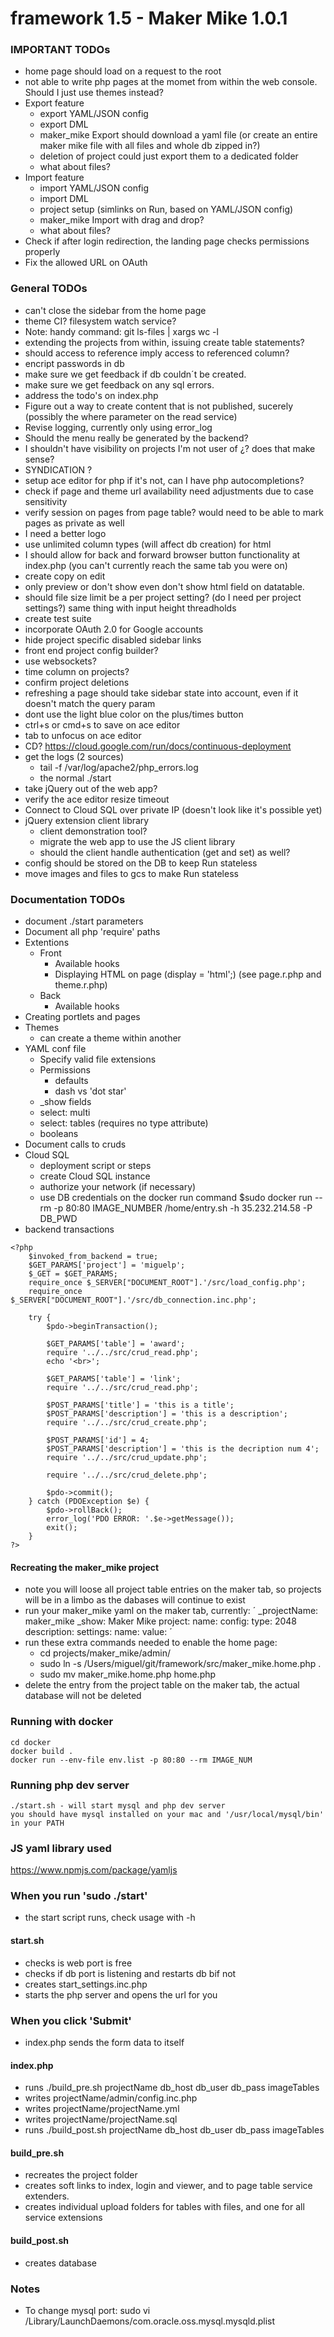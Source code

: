 # framework 1.5 - Maker Mike 1.0.1
### IMPORTANT TODOs
- home page should load on a request to the root
- not able to write php pages at the momet from within the web console. Should I just use themes instead?
- Export feature
	- export YAML/JSON config
	- export DML
	- maker_mike Export should download a yaml file (or create an entire maker mike file with all files and whole db zipped in?)
	- deletion of project could just export them to a dedicated folder
	- what about files?
- Import feature
	- import YAML/JSON config
	- import DML
	- project setup (simlinks on Run, based on YAML/JSON config)
	- maker_mike Import with drag and drop?
	- what about files?
- Check if after login redirection, the landing page checks permissions properly
- Fix the allowed URL on OAuth

### General TODOs
- can't close the sidebar from the home page
- theme CI? filesystem watch service?
- Note: handy command: git ls-files | xargs wc -l
- extending the projects from within, issuing create table statements?
- should access to reference imply access to referenced column?
- encript passwords in db
- make sure we get feedback if db couldn´t be created.
- make sure we get feedback on any sql errors.
- address the todo's on index.php
- Figure out a way to create content that is not published, sucerely (possibly the where parameter on the read service)
- Revise logging, currently only using error_log
- Should the menu really be generated by the backend?
- I shouldn't have visibility on projects I'm not user of ¿? does that make sense?
- SYNDICATION ?
- setup ace editor for php if it's not, can I have php autocompletions?
- check if page and theme url availability need adjustments due to case sensitivity
- verify session on pages from page table? would need to be able to mark pages as private as well
- I need a better logo
- use unlimited column types (will affect db creation) for html
- I should allow for back and forward browser button functionality at index.php (you can't currently reach the same tab you were on)
- create copy on edit
- only preview or don't show even don't show html field on datatable.
- should file size limit be a per project setting? (do I need per project settings?) same thing with input height threadholds
- create test suite
- incorporate OAuth 2.0 for Google accounts
- hide project specific disabled sidebar links 
- front end project config builder?
- use websockets?
- time column on projects?
- confirm project deletions
- refreshing a page should take sidebar state into account, even if it doesn't match the query param
- dont use the light blue color on the plus/times button
- ctrl+s or cmd+s to save on ace editor
- tab to unfocus on ace editor
- CD? https://cloud.google.com/run/docs/continuous-deployment
- get the logs (2 sources)
	- tail -f /var/log/apache2/php_errors.log
	- the normal ./start
- take jQuery out of the web app?
- verify the ace editor resize timeout
- Connect to Cloud SQL over private IP (doesn't look like it's possible yet)
- jQuery extension client library
	- client demonstration tool?
	- migrate the web app to use the JS client library
	- should the client handle authentication (get and set) as well?
- config should be stored on the DB to keep Run stateless
- move images and files to gcs to make Run stateless

### Documentation TODOs
- document ./start parameters
- Document all php 'require' paths
- Extentions
	- Front
		- Available hooks
		- Displaying HTML on page (display = 'html';) (see page.r.php and theme.r.php)
	- Back
		- Available hooks
- Creating portlets and pages
- Themes
	- can create a theme within another
- YAML conf file
	- Specify valid file extensions
	- Permissions
		- defaults
		- dash vs 'dot star'
	- _show fields
	- select: multi
	- select: tables (requires no type attribute)
	- booleans
- Document calls to cruds
- Cloud SQL
	- deployment script or steps
	- create Cloud SQL instance
	- authorize your network (if necessary)
	- use DB credentials on the docker run command $sudo docker run --rm -p 80:80 IMAGE_NUMBER /home/entry.sh -h 35.232.214.58 -P DB_PWD
- backend transactions
```
<?php 
	$invoked_from_backend = true;
	$GET_PARAMS['project'] = 'miguelp';
    $_GET = $GET_PARAMS;
	require_once $_SERVER["DOCUMENT_ROOT"].'/src/load_config.php';
	require_once $_SERVER["DOCUMENT_ROOT"].'/src/db_connection.inc.php';

    try {
    	$pdo->beginTransaction();

		$GET_PARAMS['table'] = 'award';
		require '../../src/crud_read.php';
		echo '<br>';

		$GET_PARAMS['table'] = 'link';
		require '../../src/crud_read.php';

		$POST_PARAMS['title'] = 'this is a title';
		$POST_PARAMS['description'] = 'this is a description';
		require '../../src/crud_create.php';

	    $POST_PARAMS['id'] = 4;
		$POST_PARAMS['description'] = 'this is the decription num 4';
		require '../../src/crud_update.php';

		require '../../src/crud_delete.php';

        $pdo->commit();
    } catch (PDOException $e) {
        $pdo->rollBack();
        error_log('PDO ERROR: '.$e->getMessage());
        exit();
    }
?>
```

#### Recreating the maker_mike project
- note you will loose all project table entries on the maker tab, so projects will be in a limbo as the dabases will continue to exist
- run your maker_mike yaml on the maker tab, currently:
´
_projectName: maker_mike
_show: Maker Mike
project: 
  name: 
  config: 
    type: 2048 
  description:
settings:
  name:
  value: 
´
- run these extra commands needed to enable the home page:
	- cd projects/maker_mike/admin/
	- sudo ln -s /Users/miguel/git/framework/src/maker_mike.home.php .
	- sudo mv maker_mike.home.php home.php
- delete the entry from the project table on the maker tab, the actual database will not be deleted

### Running with docker
	cd docker
	docker build .
	docker run --env-file env.list -p 80:80 --rm IMAGE_NUM

### Running php dev server 
	./start.sh - will start mysql and php dev server
	you should have mysql installed on your mac and '/usr/local/mysql/bin' in your PATH

### JS yaml library used
https://www.npmjs.com/package/yamljs

### When you run 'sudo ./start'
- the start script runs, check usage with -h

#### start.sh
- checks is web port is free
- checks if db port is listening and restarts db bif not
- creates start_settings.inc.php
- starts the php server and opens the url for you

### When you click 'Submit'
- index.php sends the form data to itself

#### index.php
- runs ./build_pre.sh projectName db_host db_user db_pass imageTables
- writes projectName/admin/config.inc.php
- writes projectName/projectName.yml
- writes projectName/projectName.sql
- runs ./build_post.sh projectName db_host db_user db_pass imageTables

#### build_pre.sh
- recreates the project folder
- creates soft links to index, login and viewer, and to page table service extenders.
- creates individual upload folders for tables with files, and one for all service extensions

#### build_post.sh
- creates database

### Notes
- To change mysql port: sudo vi /Library/LaunchDaemons/com.oracle.oss.mysql.mysqld.plist
